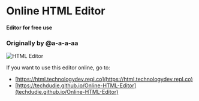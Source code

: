 # Online HTML Editor

**Editor for free use**

### Originally by @a-a-a-aa

![HTML Editor](https://github.com/TechDudie/Online-HTML-Editor/blob/master/screenshot.jpg)

If you want to use this editor online, go to:
* [https://html.technologydev.repl.co](https://html.technologydev.repl.co)
* [https://techdudie.github.io/Online-HTML-Editor](techdudie.github.io/Online-HTML-Editor)
